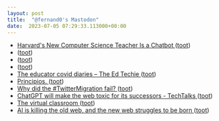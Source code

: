 ```yaml
---
layout: post
title:  "@fernand0's Mastodon"
date:  2023-07-05 07:29:33.113000+00:00
---
```

*  [Harvard's New Computer Science Teacher Is a Chatbot ](https://www.pcmag.com/news/harvards-new-computer-science-teacher-is-a-chatbo) ([toot](https://mastodon.social/@fernand0/110660299857101454))
*  [ ](https://mastodon.la/@oscoder) ([toot](https://mastodon.social/@fernand0/110657188862111374))
*  [ ](https://mastodon.la/@oscoder) ([toot](https://mastodon.social/@fernand0/110657178682507096))
*  [ ](https://mastodon.social/users/fernand0/statuses/110657176692398275/activity) ([toot](https://mastodon.social/users/fernand0/statuses/110657176692398275/activity))
*  [The educator covid diaries – The Ed Techie ](https://blog.edtechie.net/onlinepivot/the-educator-covid-diaries) ([toot](https://mastodon.social/@fernand0/110657025652177082))
*  [Principios. ](https://avecesunafoto.wordpress.com/2023/07/04/principios) ([toot](https://mastodon.social/@fernand0/110657024620806376))
*  [Why did the #TwitterMigration fail? ](https://blog.bloonface.com/2023/06/12/why-did-the-twittermigration-fail) ([toot](https://mastodon.social/@fernand0/110656813253945288))
*  [ChatGPT will make the web toxic for its successors - TechTalks ](https://bdtechtalks.com/2023/06/19/chatgpt-model-collapse) ([toot](https://mastodon.social/@fernand0/110656508234532870))
*  [The virtual classroom ](https://www.educationmattersmag.com.au/the-virtual-classroom) ([toot](https://mastodon.social/@fernand0/110656184761261212))
*  [AI is killing the old web, and the new web struggles to be born ](https://www.theverge.com/2023/6/26/23773914/ai-large-language-models-data-scraping-generation-remaking-we) ([toot](https://mastodon.social/@fernand0/110655497673097510))
